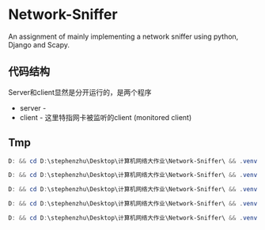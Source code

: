 # Network-Sniffer

An assignment of mainly implementing a network sniffer using python, Django and Scapy.

## 代码结构

Server和client显然是分开运行的，是两个程序

- server - 
- client - 这里特指网卡被监听的client (monitored client)

## Tmp

```powershell
D: && cd D:\stephenzhu\Desktop\计算机网络大作业\Network-Sniffer\ && .venv\Scripts\activate

D: && cd D:\stephenzhu\Desktop\计算机网络大作业\Network-Sniffer\ && .venv\Scripts\activate && cd server

D: && cd D:\stephenzhu\Desktop\计算机网络大作业\Network-Sniffer\ && .venv\Scripts\activate && cd server && python manage.py runserver

D: && cd D:\stephenzhu\Desktop\计算机网络大作业\Network-Sniffer\ && .venv\Scripts\activate && cd client\sniffer_client

D: && cd D:\stephenzhu\Desktop\计算机网络大作业\Network-Sniffer\ && .venv\Scripts\activate && cd client\sniffer_client && python main.py
```

